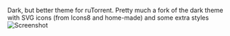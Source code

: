 Dark, but better theme for ruTorrent. Pretty much a fork of the dark theme with SVG icons (from Icons8 and home-made) and some extra styles
![Screenshot](https://i.imgur.com/PXXlJxq.png "Screenshot of the themed interface")